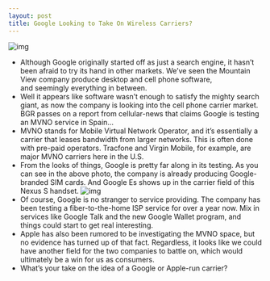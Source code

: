 ```yaml
---
layout: post
title: Google Looking to Take On Wireless Carriers?
---
```

![img](http://media.idownloadblog.com/wp-content/uploads/2011/09/google-sim-e1316818280918.jpg)
* Although Google originally started off as just a search engine, it hasn’t been afraid to try its hand in other markets. We’ve seen the Mountain View company produce desktop and cell phone software, and seemingly everything in between.
* Well it appears like software wasn’t enough to satisfy the mighty search giant, as now the company is looking into the cell phone carrier market. BGR passes on a report from cellular-news that claims Google is testing an MVNO service in Spain…
* MVNO stands for Mobile Virtual Network Operator, and it’s essentially a carrier that leases bandwidth from larger networks. This is often done with pre-paid operators. Tracfone and Virgin Mobile, for example, are major MVNO carriers here in the U.S.
* From the looks of things, Google is pretty far along in its testing. As you can see in the above photo, the company is already producing Google-branded SIM cards. And Google Es shows up in the carrier field of this Nexus S handset.
![img](http://media.idownloadblog.com/wp-content/uploads/2011/09/google-network-e1316818315493.jpg)
* Of course, Google is no stranger to service providing. The company has been testing a fiber-to-the-home ISP service for over a year now. Mix in services like Google Talk and the new Google Wallet program, and things could start to get real interesting.
* Apple has also been rumored to be investigating the MVNO space, but no evidence has turned up of that fact. Regardless, it looks like we could have another field for the two companies to battle on, which would ultimately be a win for us as consumers.
* What’s your take on the idea of a Google or Apple-run carrier?

